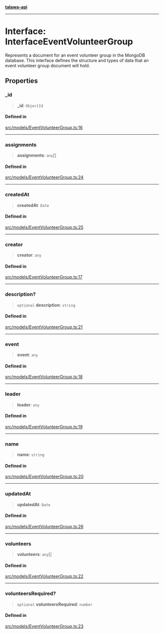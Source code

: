 [**talawa-api**](../../../README.md)

***

# Interface: InterfaceEventVolunteerGroup

Represents a document for an event volunteer group in the MongoDB database.
This interface defines the structure and types of data that an event volunteer group document will hold.

## Properties

### \_id

> **\_id**: `ObjectId`

#### Defined in

[src/models/EventVolunteerGroup.ts:16](https://github.com/Suyash878/talawa-api/blob/095e6964ce2a06c1c30d1acf81b6162203f1db91/src/models/EventVolunteerGroup.ts#L16)

***

### assignments

> **assignments**: `any`[]

#### Defined in

[src/models/EventVolunteerGroup.ts:24](https://github.com/Suyash878/talawa-api/blob/095e6964ce2a06c1c30d1acf81b6162203f1db91/src/models/EventVolunteerGroup.ts#L24)

***

### createdAt

> **createdAt**: `Date`

#### Defined in

[src/models/EventVolunteerGroup.ts:25](https://github.com/Suyash878/talawa-api/blob/095e6964ce2a06c1c30d1acf81b6162203f1db91/src/models/EventVolunteerGroup.ts#L25)

***

### creator

> **creator**: `any`

#### Defined in

[src/models/EventVolunteerGroup.ts:17](https://github.com/Suyash878/talawa-api/blob/095e6964ce2a06c1c30d1acf81b6162203f1db91/src/models/EventVolunteerGroup.ts#L17)

***

### description?

> `optional` **description**: `string`

#### Defined in

[src/models/EventVolunteerGroup.ts:21](https://github.com/Suyash878/talawa-api/blob/095e6964ce2a06c1c30d1acf81b6162203f1db91/src/models/EventVolunteerGroup.ts#L21)

***

### event

> **event**: `any`

#### Defined in

[src/models/EventVolunteerGroup.ts:18](https://github.com/Suyash878/talawa-api/blob/095e6964ce2a06c1c30d1acf81b6162203f1db91/src/models/EventVolunteerGroup.ts#L18)

***

### leader

> **leader**: `any`

#### Defined in

[src/models/EventVolunteerGroup.ts:19](https://github.com/Suyash878/talawa-api/blob/095e6964ce2a06c1c30d1acf81b6162203f1db91/src/models/EventVolunteerGroup.ts#L19)

***

### name

> **name**: `string`

#### Defined in

[src/models/EventVolunteerGroup.ts:20](https://github.com/Suyash878/talawa-api/blob/095e6964ce2a06c1c30d1acf81b6162203f1db91/src/models/EventVolunteerGroup.ts#L20)

***

### updatedAt

> **updatedAt**: `Date`

#### Defined in

[src/models/EventVolunteerGroup.ts:26](https://github.com/Suyash878/talawa-api/blob/095e6964ce2a06c1c30d1acf81b6162203f1db91/src/models/EventVolunteerGroup.ts#L26)

***

### volunteers

> **volunteers**: `any`[]

#### Defined in

[src/models/EventVolunteerGroup.ts:22](https://github.com/Suyash878/talawa-api/blob/095e6964ce2a06c1c30d1acf81b6162203f1db91/src/models/EventVolunteerGroup.ts#L22)

***

### volunteersRequired?

> `optional` **volunteersRequired**: `number`

#### Defined in

[src/models/EventVolunteerGroup.ts:23](https://github.com/Suyash878/talawa-api/blob/095e6964ce2a06c1c30d1acf81b6162203f1db91/src/models/EventVolunteerGroup.ts#L23)
